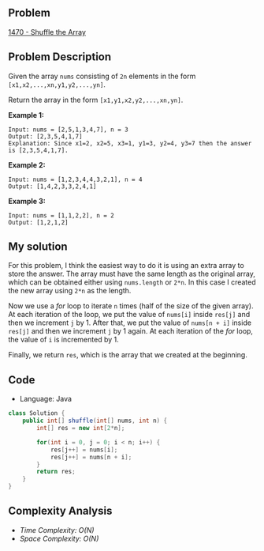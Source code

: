 
## Problem

[1470 - Shuffle the Array](https://leetcode.com/problems/shuffle-the-array/)

## Problem Description

Given the array `nums` consisting of `2n` elements in the form `[x1,x2,...,xn,y1,y2,...,yn]`.

Return the array in the form `[x1,y1,x2,y2,...,xn,yn]`.

__Example 1:__
```
Input: nums = [2,5,1,3,4,7], n = 3
Output: [2,3,5,4,1,7]
Explanation: Since x1=2, x2=5, x3=1, y1=3, y2=4, y3=7 then the answer is [2,3,5,4,1,7].
```

__Example 2:__
```
Input: nums = [1,2,3,4,4,3,2,1], n = 4
Output: [1,4,2,3,3,2,4,1]
```

__Example 3:__
```
Input: nums = [1,1,2,2], n = 2
Output: [1,2,1,2]
```

## My solution

For this problem, I think the easiest way to do it is using an extra array to store the answer. The array must have the same length as the original array, which can be obtained either using `nums.length` or `2*n`. In this case I created the new array using `2*n` as the length.

Now we use a _for_ loop to iterate `n` times (half of the size of the given array). At each iteration of the loop, we put the value of `nums[i]` inside `res[j]` and then we increment `j` by 1. After that, we put the value of `nums[n + i]` inside `res[j]` and then we increment `j` by 1 again. At each iteration of the _for_ loop, the value of `i` is incremented by 1.

Finally, we return `res`, which is the array that we created at the beginning.

## Code

- Language: Java

```java
class Solution {
    public int[] shuffle(int[] nums, int n) {
        int[] res = new int[2*n];

        for(int i = 0, j = 0; i < n; i++) {
            res[j++] = nums[i];
            res[j++] = nums[n + i];
        }
        return res;
    }
}
```

## Complexity Analysis

- _Time Complexity: O(N)_
- _Space Complexity: O(N)_

